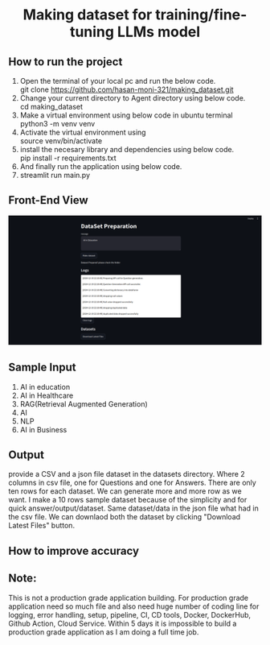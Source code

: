 <h1 align="center">
Making dataset for training/fine-tuning LLMs model
</h1>

## How to run the project  
1. Open the terminal of your local pc and run the below code.  
   git clone https://github.com/hasan-moni-321/making_dataset.git  
2. Change your current directory to Agent directory using below code.    
   cd making_dataset  
3. Make a virtual environment using below code in ubuntu terminal  
   python3 -m venv venv  
4. Activate the virtual environment using  
   source venv/bin/activate  
5. install the necesary library and dependencies using below code.   
   pip install -r requirements.txt  
6. And finally run the application using below code.  
7. streamlit run main.py      


## Front-End View

![alt text](https://github.com/hasan-moni-321/making_dataset/blob/main/images/Screenshot%20from%202024-12-19%2022-19-55.png) 

## Sample Input 
1. AI in education
2. AI in Healthcare
3. RAG(Retrieval Augmented Generation)
4. AI
5. NLP
6. AI in Business

## Output 
provide a CSV and a json file dataset in the datasets directory. Where 2 columns in csv file, one for Questions and one for Answers. There are only ten rows for each dataset. We can generate more and more row as we want. I make a 10 rows sample dataset because of the simplicity and for quick answer/output/dataset. Same dataset/data in the json file what had in the csv file. 
We can downlaod both the dataset by clicking "Download Latest Files" button. 

## How to improve accuracy


## Note: 
This is not a production grade application building. For production grade application need so much file and also need huge number of coding line for logging, error handling, setup, pipeline, CI, CD tools, Docker, DockerHub, Github Action, Cloud Service. Within 5 days it is impossible to build a production grade application as I am doing a full time job. 
